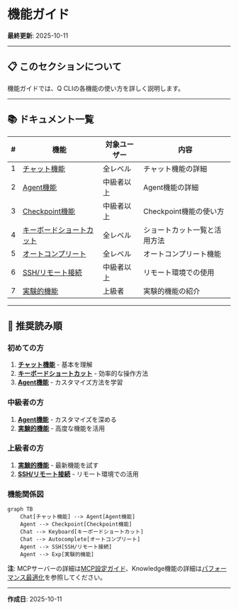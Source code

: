 # 機能ガイド

**最終更新**: 2025-10-11

---

## 📋 このセクションについて

機能ガイドでは、Q CLIの各機能の使い方を詳しく説明します。

---

## 📚 ドキュメント一覧

| # | 機能 | 対象ユーザー | 内容 |
|---|------|-------------|------|
| 1 | [チャット機能](chat.md) | 全レベル | チャット機能の詳細 |
| 2 | [Agent機能](agents.md) | 中級者以上 | Agent機能の詳細 |
| 3 | [Checkpoint機能](checkpoints.md) | 中級者以上 | Checkpoint機能の使い方 |
| 4 | [キーボードショートカット](keyboard-shortcuts.md) | 全レベル | ショートカット一覧と活用方法 |
| 5 | [オートコンプリート](autocomplete.md) | 全レベル | オートコンプリート機能 |
| 6 | [SSH/リモート接続](ssh-remote.md) | 中級者以上 | リモート環境での使用 |
| 7 | [実験的機能](experimental.md) | 上級者 | 実験的機能の紹介 |

---

## 🚀 推奨読み順

### 初めての方
1. **[チャット機能](chat.md)** - 基本を理解
2. **[キーボードショートカット](keyboard-shortcuts.md)** - 効率的な操作方法
3. **[Agent機能](agents.md)** - カスタマイズ方法を学習

### 中級者の方
1. **[Agent機能](agents.md)** - カスタマイズを深める
2. **[実験的機能](experimental.md)** - 高度な機能を活用

### 上級者の方
1. **[実験的機能](experimental.md)** - 最新機能を試す
2. **[SSH/リモート接続](ssh-remote.md)** - リモート環境での活用

### 機能関係図

```mermaid
graph TB
    Chat[チャット機能] --> Agent[Agent機能]
    Agent --> Checkpoint[Checkpoint機能]
    Chat --> Keyboard[キーボードショートカット]
    Chat --> Autocomplete[オートコンプリート]
    Agent --> SSH[SSH/リモート接続]
    Agent --> Exp[実験的機能]
```

**注**: MCPサーバーの詳細は[MCP設定ガイド](../03_configuration/mcp-configuration.md)、Knowledge機能の詳細は[パフォーマンス最適化](../04_best-practices/performance.md)を参照してください。

---

**作成日**: 2025-10-11
